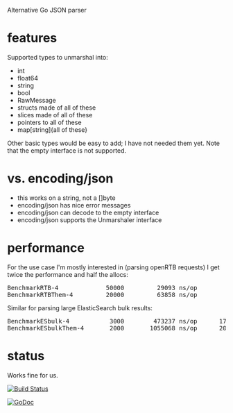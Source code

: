 Alternative Go JSON parser

# features

Supported types to unmarshal into:
    
 * int
 * float64
 * string
 * bool
 * RawMessage
 * structs made of all of these
 * slices made of all of these
 * pointers to all of these
 * map[string]{all of these}

Other basic types would be easy to add; I have not needed them yet. Note that the empty interface is not supported.

# vs. encoding/json

 * this works on a string, not a []byte
 * encoding/json has nice error messages
 * encoding/json can decode to the empty interface
 * encoding/json supports the Unmarshaler interface

# performance

For the use case I'm mostly interested in (parsing openRTB requests) I get
twice the performance and half the allocs:
<pre>
BenchmarkRTB-4       	   50000	     29093 ns/op	    2536 B/op	      39 allocs/op
BenchmarkRTBThem-4   	   20000	     63858 ns/op	    3888 B/op	      87 allocs/op
</pre>

Similar for parsing large ElasticSearch bulk results:
<pre>
BenchmarkESbulk-4    	    3000	    473237 ns/op	  177979 B/op	     830 allocs/op
BenchmarkESbulkThem-4	    2000	   1055068 ns/op	  200884 B/op	    2283 allocs/op
</pre>

# status

Works fine for us.

[![Build Status](https://travis-ci.org/alicebob/json.svg?branch=master)](https://travis-ci.org/alicebob/json)

[![GoDoc](https://godoc.org/github.com/alicebob/json?status.svg)](https://godoc.org/github.com/alicebob/json)

